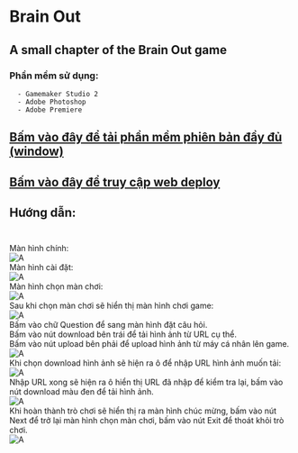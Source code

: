 # Brain Out
 ## A small chapter of the Brain Out game 
  ### Phần mềm sử dụng: 
      - Gamemaker Studio 2
      - Adobe Photoshop
      - Adobe Premiere

 ## [Bấm vào đây để tải phần mềm phiên bản đầy đủ (window)](https://drive.google.com/file/d/1Q5hgasmEwmCebuKZuem2IqScpnmK-ppc/view?usp=sharing)
 ## [Bấm vào đây để truy cập web deploy](https://vuongthanh148.github.io/BrainOut/)

 ## Hướng dẫn: <br> <br>
 Màn hình chính: <br>
![A](https://i.imgur.com/7dj79Sw.png)
<br>
 Màn hình cài đặt:<br>
![A](https://i.imgur.com/lugi1cO.png)
<br>
 Màn hình chọn màn chơi:<br>
![A](https://i.imgur.com/K01eSXT.png)
<br>
 Sau khi chọn màn chơi sẽ hiển thị màn hình chơi game:<br>
![A](https://i.imgur.com/AhOcOpq.png)
<br>
 Bấm vào chữ Question để sang màn hình đặt câu hỏi. <br>
 Bấm vào nút download bên trái để tải hình ảnh từ URL cụ thể. <br>
 Bấm vào nút upload bên phải để upload hình ảnh từ máy cá nhân lên game. <br>
![A](https://i.imgur.com/J3IuRPw.png)
<br>
 Khi chọn download hình ảnh sẽ hiện ra ô để nhập URL hình ảnh muốn tải:<br>
![A](https://i.imgur.com/TS0ykkw.png)
<br>
 Nhập URL xong sẽ hiện ra ô hiển thị URL đã nhập để kiểm tra lại, bấm vào nút download màu đen để tải hình ảnh. <br>
![A](https://i.imgur.com/Ldd1UCb.png)
<br>
 Khi hoàn thành trò chơi sẽ hiển thị ra màn hình chúc mừng, bấm vào nút Next để trở lại màn hình chọn màn chơi, bấm vào nút Exit để thoát khỏi trò chơi.<br>
![A](https://i.imgur.com/T6kBLtS.png)
